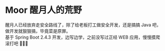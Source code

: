# Moor 醒月人的荒野
醒月人已经放弃走安全路线了，除了给老板打工做安全开发，还是搞搞 Java 吧，做开发就狠狠搞，毕竟菜是原罪。<br>
基于 Spring Boot 2.4.3 开发，边写边学，之前没写过正经 WEB 应用，慢慢摸爬滚打吧 🤦🏻‍♀️